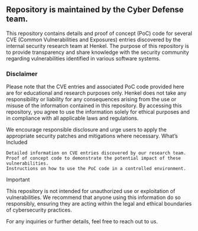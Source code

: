 ## Repository is maintained by the Cyber Defense team. 

This repository contains details and proof of concept (PoC) code for several CVE (Common Vulnerabilities and Exposures) entries discovered by the internal security research team at Henkel. The purpose of this repository is to provide transparency and share knowledge with the security community regarding vulnerabilities identified in various software systems.

### Disclaimer
 
Please note that the CVE entries and associated PoC code provided here are for educational and research purposes only. Henkel does not take any responsibility or liability for any consequences arising from the use or misuse of the information contained in this repository. By accessing this repository, you agree to use the information solely for ethical purposes and in compliance with all applicable laws and regulations.
 
We encourage responsible disclosure and urge users to apply the appropriate security patches and mitigations where necessary.
What’s Included
 
    Detailed information on CVE entries discovered by our research team.
    Proof of concept code to demonstrate the potential impact of these vulnerabilities.
    Instructions on how to use the PoC code in a controlled environment.
 
Important
 
This repository is not intended for unauthorized use or exploitation of vulnerabilities. We recommend that anyone using this information do so responsibly, ensuring they are acting within the legal and ethical boundaries of cybersecurity practices.
 
For any inquiries or further details, feel free to reach out to us.
